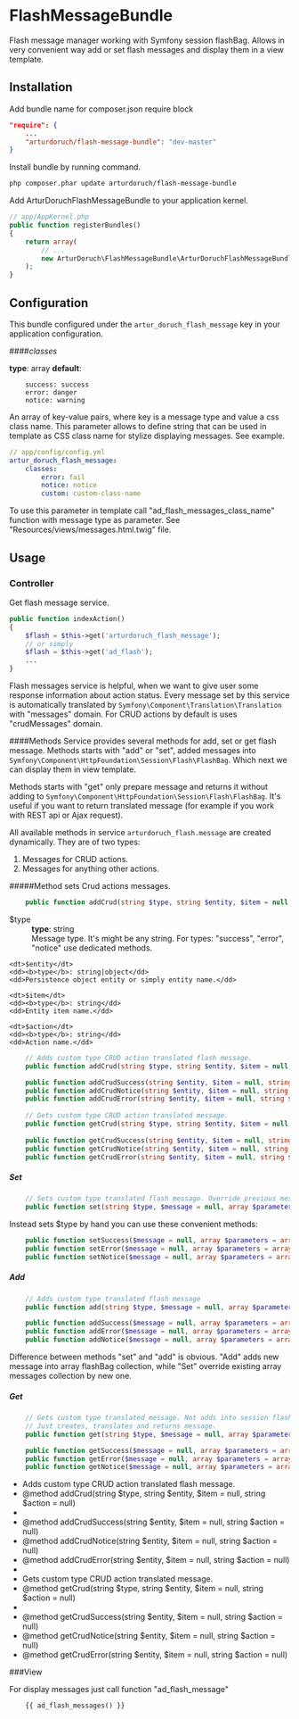 FlashMessageBundle
================

Flash message manager working with Symfony session flashBag.
Allows in very convenient way add or set flash messages and display them in a view template.

<!--Features:
Add or set messages
add or set crud operations messages
Get - sets and return translated message
Get crud - sets and return translated message without them into flashbag.-->


## Installation

Add bundle name for composer.json require block
```json
"require": {
    ...
    "arturdoruch/flash-message-bundle": "dev-master"
}
```

Install bundle by running command.
```sh
php composer.phar update arturdoruch/flash-message-bundle
```

Add ArturDoruchFlashMessageBundle to your application kernel.
```php
// app/AppKernel.php
public function registerBundles()
{
    return array(
        // ...
        new ArturDoruch\FlashMessageBundle\ArturDoruchFlashMessageBundle(),
    );
}
```

## Configuration
This bundle configured under the `artur_doruch_flash_message` key in your application configuration.

####<i>classes</i>

<b>type</b>: array <b>default</b>:
```
    success: success
    error: danger
    notice: warning
```

An array of key-value pairs, where key is a message type and value a css class name.
This parameter allows to define string that can be used in template as CSS class name for stylize displaying messages.
See example.

```yml
// app/config/config.yml
artur_doruch_flash_message:
    classes:
        error: fail
        notice: notice
        custom: custom-class-name
```

To use this parameter in template call "ad_flash_messages_class_name" function with message type as parameter.
See "Resources/views/messages.html.twig" file.


## Usage

### Controller

Get flash message service.

```php
public function indexAction()
{
    $flash = $this->get('arturdoruch_flash_message');
    // or simply
    $flash = $this->get('ad_flash');
    ...
}
```

Flash messages service is helpful, when we want to give user some response information about action status.
Every message set by this service is automatically translated by `Symfony\Component\Translation\Translation` with "messages" domain.
For CRUD actions by default is uses "crudMessages" domain.

####Methods
Service provides several methods for add, set or get flash message.
Methods starts with "add" or "set", added messages into `Symfony\Component\HttpFoundation\Session\Flash\FlashBag`.
Which next we can display them in view template.

Methods starts with "get" only prepare message and returns it without adding to `Symfony\Component\HttpFoundation\Session\Flash\FlashBag`.
It's useful if you want to return translated message (for example if you work with REST api or Ajax request).

All available methods in service `arturdoruch_flash.message` are created dynamically. They are of two types: 
 1. Messages for CRUD actions.
 2. Messages for anything other actions.

#####Method sets Crud actions messages.

```php 
    public function addCrud(string $type, string $entity, $item = null, string $action = null)
```
<dl>
    <dt>$type</dt>
    <dd><b>type</b>: string</dd>
    <dd>Message type. It's might be any string. For types: "success", "error", "notice" use dedicated methods.</dd>
    
    <dt>$entity</dt>
    <dd><b>type</b>: string|object</dd>
    <dd>Persistence object entity or simply entity name.</dd>
    
    <dt>$item</dt>
    <dd><b>type</b>: string</dd>
    <dd>Entity item name.</dd>
    
    <dt>$action</dt>
    <dd><b>type</b>: string</dd>
    <dd>Action name.</dd>
</dl>

```php
    // Adds custom type CRUD action translated flash message.
    public function addCrud(string $type, string $entity, $item = null, string $action = null)

    public function addCrudSuccess(string $entity, $item = null, string $action = null)
    public function addCrudNotice(string $entity, $item = null, string $action = null)
    public function addCrudError(string $entity, $item = null, string $action = null)
    
    // Gets custom type CRUD action translated message.
    public function getCrud(string $type, string $entity, $item = null, string $action = null)
    
    public function getCrudSuccess(string $entity, $item = null, string $action = null)
    public function getCrudNotice(string $entity, $item = null, string $action = null)
    public function getCrudError(string $entity, $item = null, string $action = null)
```
 

##### Set
```php
    // Sets custom type translated flash message. Override previous message is was set.
    public function set(string $type, $message = null, array $parameters = array(), string $domain = null)
```

Instead sets $type by hand you can use these convenient methods:
```php
    public function setSuccess($message = null, array $parameters = array(), string $domain = null)
    public function setError($message = null, array $parameters = array(), string $domain = null)
    public function setNotice($message = null, array $parameters = array(), string $domain = null)
```

##### Add

```php
    // Adds custom type translated flash message
    public function add(string $type, $message = null, array $parameters = array(), string $domain = null)

    public function addSuccess($message = null, array $parameters = array(), string $domain = null)
    public function addError($message = null, array $parameters = array(), string $domain = null)
    public function addNotice($message = null, array $parameters = array(), string $domain = null)
```

Difference between methods "set" and "add" is obvious. "Add" adds new message into array flashBag collection, while "Set" override existing array messages collection by new one.

##### Get
```php
    // Gets custom type translated message. Not adds into session flash bug.
    // Just creates, translates and returns message.
    public function get(string $type, $message = null, array $parameters = array(), string $domain = null)

    public function getSuccess($message = null, array $parameters = array(), string $domain = null)
    public function getError($message = null, array $parameters = array(), string $domain = null)
    public function getNotice($message = null, array $parameters = array(), string $domain = null)
```


 * Adds custom type CRUD action translated flash message.
 * @method addCrud(string $type, string $entity, $item = null, string $action = null)
 *
 * @method addCrudSuccess(string $entity, $item = null, string $action = null)
 * @method addCrudNotice(string $entity, $item = null, string $action = null)
 * @method addCrudError(string $entity, $item = null, string $action = null)
 *
 * Gets custom type CRUD action translated message.
 * @method getCrud(string $type, string $entity, $item = null, string $action = null)
 *
 * @method getCrudSuccess(string $entity, $item = null, string $action = null)
 * @method getCrudNotice(string $entity, $item = null, string $action = null)
 * @method getCrudError(string $entity, $item = null, string $action = null)


###View

For display messages just call function "ad_flash_message"
```twig
    {{ ad_flash_messages() }}
```

<!--If you want add CSS styles for displaying messages...

Function "ad_flash_messages_class_name" returns css class name related to message type.
See "Resources/views/messages.html.twig" file.-->


